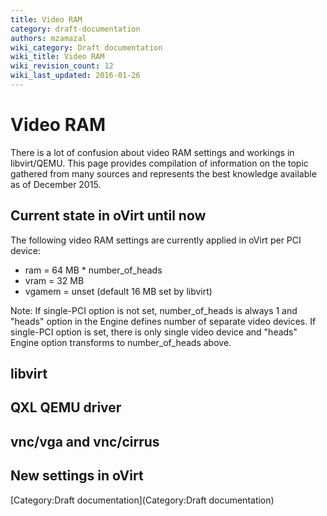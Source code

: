 ```yaml
---
title: Video RAM
category: draft-documentation
authors: mzamazal
wiki_category: Draft documentation
wiki_title: Video RAM
wiki_revision_count: 12
wiki_last_updated: 2016-01-26
---
```


# Video RAM

There is a lot of confusion about video RAM settings and workings in libvirt/QEMU. This page provides compilation of information on the topic gathered from many sources and represents the best knowledge available as of December 2015.

## Current state in oVirt until now

The following video RAM settings are currently applied in oVirt per PCI device:

*   ram = 64 MB \* number_of_heads
*   vram = 32 MB
*   vgamem = unset (default 16 MB set by libvirt)

Note: If single-PCI option is not set, number_of_heads is always 1 and "heads" option in the Engine defines number of separate video devices. If single-PCI option is set, there is only single video device and "heads" Engine option transforms to number_of_heads above.

## libvirt

## QXL QEMU driver

## vnc/vga and vnc/cirrus

## New settings in oVirt

[Category:Draft documentation](Category:Draft documentation)
